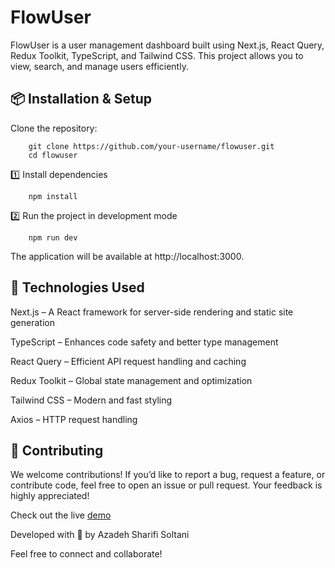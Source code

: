 # FlowUser

FlowUser is a user management dashboard built using Next.js, React Query, Redux Toolkit, TypeScript, and Tailwind CSS. This project allows you to view, search, and manage users efficiently.

## 📦 Installation & Setup

Clone the repository:

        git clone https://github.com/your-username/flowuser.git
        cd flowuser

1️⃣ Install dependencies

        npm install

2️⃣ Run the project in development mode

        npm run dev

The application will be available at http://localhost:3000.

## 🚀 Technologies Used

Next.js – A React framework for server-side rendering and static site generation

TypeScript – Enhances code safety and better type management

React Query – Efficient API request handling and caching

Redux Toolkit – Global state management and optimization

Tailwind CSS – Modern and fast styling

Axios – HTTP request handling

## 🤝 Contributing

We welcome contributions! If you’d like to report a bug, request a feature, or contribute code, feel free to open an issue or pull request. Your feedback is highly appreciated!

Check out the live [demo](https://flow-user.vercel.app)

Developed with 🌻 by Azadeh Sharifi Soltani

Feel free to connect and collaborate!